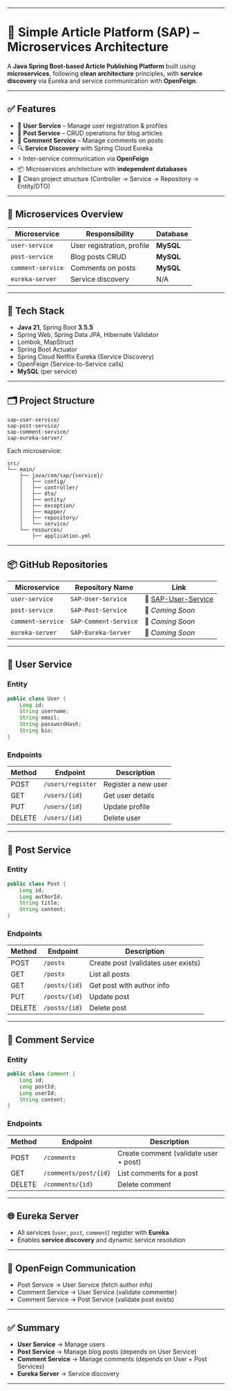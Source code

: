 
---

# 📝 Simple Article Platform (SAP) – Microservices Architecture

A **Java Spring Boot-based Article Publishing Platform** built using **microservices**, following **clean architecture** principles, with **service discovery** via Eureka and service communication with **OpenFeign**.

---

## ✅ Features

* 👥 **User Service** – Manage user registration & profiles
* 📝 **Post Service** – CRUD operations for blog articles
* 💬 **Comment Service** – Manage comments on posts
* 🔍 **Service Discovery** with Spring Cloud Eureka
* ⚡ Inter-service communication via **OpenFeign**
* 📦 Microservices architecture with **independent databases**
* 🧱 Clean project structure (Controller → Service → Repository → Entity/DTO)

---

## 🧩 Microservices Overview

| Microservice      | Responsibility             | Database  |
| ----------------- | -------------------------- | --------- |
| `user-service`    | User registration, profile | **MySQL** |
| `post-service`    | Blog posts CRUD            | **MySQL** |
| `comment-service` | Comments on posts          | **MySQL** |
| `eureka-server`   | Service discovery          | N/A       |

---

## 🧱 Tech Stack

* **Java 21**, Spring Boot **3.5.5**
* Spring Web, Spring Data JPA, Hibernate Validator
* Lombok, MapStruct
* Spring Boot Actuator
* Spring Cloud Netflix Eureka (Service Discovery)
* OpenFeign (Service-to-Service calls)
* **MySQL** (per service)

---

## 🗂️ Project Structure

```
sap-user-service/
sap-post-service/
sap-comment-service/
sap-eureka-server/
```

Each microservice:

```
src/
└── main/
    ├── java/com/sap/{service}/
    │   ├── config/
    │   ├── controller/
    │   ├── dto/
    │   ├── entity/
    │   ├── exception/
    │   ├── mapper/
    │   ├── repository/
    │   └── service/
    └── resources/
        ├── application.yml
```

---

## 📦 GitHub Repositories

| Microservice      | Repository Name       | Link                                                                 |
| ----------------- | --------------------- | -------------------------------------------------------------------- |
| `user-service`    | `SAP-User-Service`    | 🔗 [SAP-User-Service](https://github.com/CODERonak/SAP-User-Service) |
| `post-service`    | `SAP-Post-Service`    | 🔗 *Coming Soon*                                                     |
| `comment-service` | `SAP-Comment-Service` | 🔗 *Coming Soon*                                                     |
| `eureka-server`   | `SAP-Eureka-Server`   | 🔗 *Coming Soon*                                                     |

---

## 👥 User Service

### Entity

```java
public class User {
    Long id;
    String username;
    String email;
    String passwordHash;
    String bio;
}
```

### Endpoints

| Method | Endpoint          | Description         |
| ------ | ----------------- | ------------------- |
| POST   | `/users/register` | Register a new user |
| GET    | `/users/{id}`     | Get user details    |
| PUT    | `/users/{id}`     | Update profile      |
| DELETE | `/users/{id}`     | Delete user         |

---

## 📝 Post Service

### Entity

```java
public class Post {
    Long id;
    Long authorId;     
    String title;
    String content;
}
```

### Endpoints

| Method | Endpoint      | Description                         |
| ------ | ------------- | ----------------------------------- |
| POST   | `/posts`      | Create post (validates user exists) |
| GET    | `/posts`      | List all posts                      |
| GET    | `/posts/{id}` | Get post with author info           |
| PUT    | `/posts/{id}` | Update post                         |
| DELETE | `/posts/{id}` | Delete post                         |

---

## 💬 Comment Service

### Entity

```java
public class Comment {
    Long id;
    Long postId;    
    Long userId;    
    String content;
}
```

### Endpoints

| Method | Endpoint              | Description                           |
| ------ | --------------------- | ------------------------------------- |
| POST   | `/comments`           | Create comment (validate user + post) |
| GET    | `/comments/post/{id}` | List comments for a post              |
| DELETE | `/comments/{id}`      | Delete comment                        |

---

## 🌐 Eureka Server

* All services (`user`, `post`, `comment`) register with **Eureka**
* Enables **service discovery** and dynamic service resolution

---

## 🔄 OpenFeign Communication

* Post Service → User Service (fetch author info)
* Comment Service → User Service (validate commenter)
* Comment Service → Post Service (validate post exists)

---

## ✅ Summary

* **User Service** → Manage users
* **Post Service** → Manage blog posts (depends on User Service)
* **Comment Service** → Manage comments (depends on User + Post Services)
* **Eureka Server** → Service discovery

---
